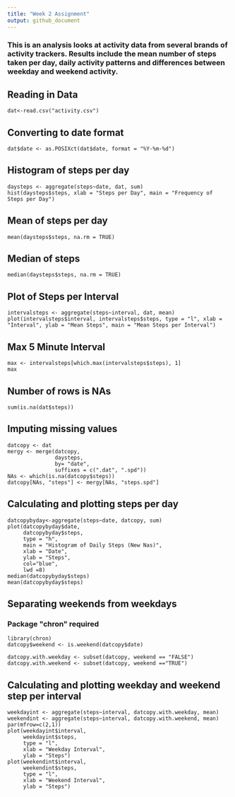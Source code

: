 ```yaml
---
title: "Week 2 Assignment"
output: github_document
---
```



### This is an analysis looks at activity data from several brands of activity trackers. Results include the mean number of steps taken per day, daily activity patterns and differences between weekday and weekend activity. 

## Reading in Data
```{r, echo = TRUE}
dat<-read.csv("activity.csv")
```

## Converting to date format
```{r, echo = TRUE}
dat$date <- as.POSIXct(dat$date, format = "%Y-%m-%d")
```

## Histogram of steps per day
``` {r, echo = TRUE}
daysteps <- aggregate(steps~date, dat, sum)
hist(daysteps$steps, xlab = "Steps per Day", main = "Frequency of Steps per Day")
```

## Mean of steps per day
```{r, echo = TRUE}
mean(daysteps$steps, na.rm = TRUE)
```

## Median of steps
```{r, echo = TRUE}
median(daysteps$steps, na.rm = TRUE)
```

## Plot of Steps per Interval
```{r, echo = TRUE}
intervalsteps <- aggregate(steps~interval, dat, mean)
plot(intervalsteps$interval, intervalsteps$steps, type = "l", xlab = "Interval", ylab = "Mean Steps", main = "Mean Steps per Interval")
```

## Max 5 Minute Interval
```{r, echo = TRUE}
max <- intervalsteps[which.max(intervalsteps$steps), 1]
max
```

## Number of rows is NAs 
```{r, echo = TRUE}
sum(is.na(dat$steps))
```

## Imputing missing values 
```{r, echo = TRUE}
datcopy <- dat
mergy <- merge(datcopy, 
               daysteps, 
               by= "date", 
               suffixes = c(".dat", ".spd"))
NAs <- which(is.na(datcopy$steps))
datcopy[NAs, "steps"] <- mergy[NAs, "steps.spd"]

```

## Calculating and plotting steps per day
```{r, echo = TRUE}
datcopybyday<-aggregate(steps~date, datcopy, sum)
plot(datcopybyday$date, 
     datcopybyday$steps, 
     type = "h", 
     main = "Histogram of Daily Steps (New Nas)", 
     xlab = "Date", 
     ylab = "Steps", 
     col="blue", 
     lwd =8)
median(datcopybyday$steps)
mean(datcopybyday$steps)
```


## Separating weekends from weekdays
### Package "chron" required
```{r, echo = TRUE}
library(chron)
datcopy$weekend <- is.weekend(datcopy$date)

datcopy.with.weekday <- subset(datcopy, weekend == "FALSE")
datcopy.with.weekend <- subset(datcopy, weekend =="TRUE")
```

## Calculating and plotting weekday and weekend step per interval
```{r, echo = TRUE}
weekdayint <- aggregate(steps~interval, datcopy.with.weekday, mean)
weekendint <- aggregate(steps~interval, datcopy.with.weekend, mean)
par(mfrow=c(2,1))
plot(weekdayint$interval, 
     weekdayint$steps, 
     type = "l", 
     xlab = "Weekday Interval", 
     ylab = "Steps")
plot(weekendint$interval, 
     weekendint$steps, 
     type = "l", 
     xlab = "Weekend Interval", 
     ylab = "Steps")
```
